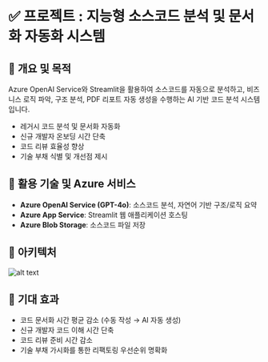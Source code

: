 # ✅ **프로젝트 : 지능형 소스코드 분석 및 문서화 자동화 시스템**

## 📌 **개요 및 목적**
Azure OpenAI Service와 Streamlit을 활용하여 소스코드를 자동으로 분석하고, 비즈니스 로직 파악, 구조 분석, PDF 리포트 자동 생성을 수행하는 AI 기반 코드 분석 시스템입니다.

* 레거시 코드 분석 및 문서화 자동화
* 신규 개발자 온보딩 시간 단축  
* 코드 리뷰 효율성 향상
* 기술 부채 식별 및 개선점 제시

## 🔧 **활용 기술 및 Azure 서비스**
* **Azure OpenAI Service (GPT-4o)**: 소스코드 분석, 자연어 기반 구조/로직 요약
* **Azure App Service**: Streamlit 웹 애플리케이션 호스팅
* **Azure Blob Storage**: 소스코드 파일 저장

## 🧩 **아키텍처**
<!-- ```
[소스코드 폴더 업로드] → [Python glob을 통한 파일 수집(.py, .java, .js 등)] → 
[Azure OpenAI GPT-4 분석] → [비즈니스 로직/구조/개선점 요약] → 
[FPDF 라이브러리로 PDF 생성] → [Streamlit UI에서 다운로드 제공]
``` -->
![alt text](azure_ai_code_analyzer_proposal.png)

## 🎯 **기대 효과**
* 코드 문서화 시간 평균 감소 (수동 작성 → AI 자동 생성)
* 신규 개발자 코드 이해 시간 단축
* 코드 리뷰 준비 시간 감소
* 기술 부채 가시화를 통한 리팩토링 우선순위 명확화
